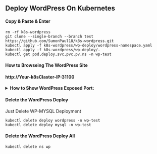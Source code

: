 ## Deploy WordPress On Kubernetes

#### Copy & Paste & Enter
~~~
rm -rf k8s-wordpress
git clone --single-branch --branch test https://github.com/SumonPaul18/k8s-wordpress.git
kubectl apply -f k8s-wordpress/wp-deploy/wordpress-namespace.yaml
kubectl apply -f k8s-wordpress/wp-deploy/.
kubectl get pod,deploy,svc,pvc,pv,ns -n wp-test
~~~
#### How to Browseing The WordPress Site

#### http://Your-k8sClaster-IP:31100

<details>
 <summary> <b> How to Show WordPress Exposed Port: </summary> </b>

Verifying the WordPress Services
~~~
kubectl get svc wordpress -n wp-test
~~~
We can see like this:
> wp-svc-test   NodePort   10.101.227.25    <none>        80:31100/TCP     11m

So from this verifying Our services are Exposed on Port:31100
</details>

#### Delete the WordPress Deploy
Just Delete WP-MYSQL Deployment
~~~
kubectl delete deploy wordpress -n wp-test
kubectl delete deploy mysql -n wp-test
~~~

#### Delete the WordPress Deploy All
~~~
kubectl delete ns wp
~~~
#
